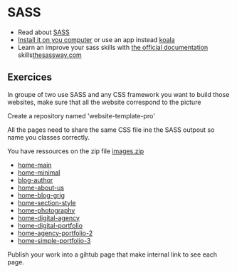 # SASS

- Read about [SASS](http://sass-lang.com/)
- [Install it on you computer](http://sass-lang.com/install) or use an app instead [koala](http://koala-app.com/)
- Learn an improve your sass skills with [the official documentation](http://sass-lang.com/documentation/file.SASS_REFERENCE.html) skills[thesassway.com](http://thesassway.com/beginner)

## Exercices

In groupe of two use SASS and any CSS framework you want to build those websites, make sure that all the website correspond to the picture

Create a repository named 'website-template-pro'

All the pages need to share the same CSS file ine the SASS outpout so name you classes correctly.

You have ressources on the zip file [images.zip](images)

- [home-main](home-main.png)
- [home-minimal](home-minimal.png)
- [blog-author](blog-author.png)
- [home-about-us](home-about-us.png)
- [home-blog-grig](home-blog-grig.png)
- [home-section-style](home-section-style.png)
- [home-photography](home-photography.png)
- [home-digital-agency](home-digital-agency.png)
- [home-digital-portfolio](home-digital-portfolio.png)
- [home-agency-portfolio-2](home-agency-portfolio-2.png)
- [home-simple-portfolio-3](home-simple-portfolio-3.png)


Publish your work into a gihtub page that make internal link to see each page.

